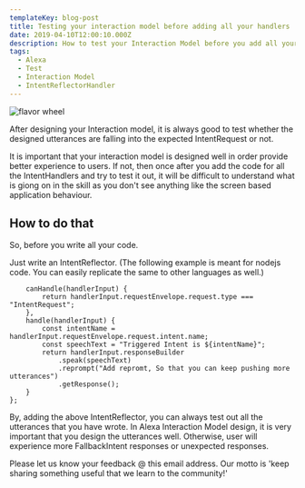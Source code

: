 ```yaml
---
templateKey: blog-post
title: Testing your interaction model before adding all your handlers
date: 2019-04-10T12:00:10.000Z
description: How to test your Interaction Model before you add all your handlers code.
tags:
  - Alexa
  - Test
  - Interaction Model
  - IntentReflectorHandler
---
```




![flavor wheel](/img/alexa_interaction_model.png)

After designing your Interaction model, it is always good to test whether the designed utterances are falling into the expected IntentRequest or not.

It is important that your interaction model is designed well in order provide better experience to users. If not, then once after you add the code for all the IntentHandlers and try to test it out, it will be difficult to understand what is giong on in the skill as you don't see anything like the screen based application behaviour.


## How to do that

So, before you write all your code.

Just write an IntentReflector. (The following example is meant for nodejs code. You can easily replicate the same to other languages as well.)

```const IntentReflectorHandler = {
    canHandle(handlerInput) {
        return handlerInput.requestEnvelope.request.type === "IntentRequest";
    },
    handle(handlerInput) {
        const intentName = handlerInput.requestEnvelope.request.intent.name;
        const speechText = "Triggered Intent is ${intentName}";
        return handlerInput.responseBuilder
            .speak(speechText)
            .reprompt("Add repromt, So that you can keep pushing more utterances")
            .getResponse();
    }
};
```
By, adding the above IntentReflector, you can always test out all the utterances that you have wrote.
In Alexa Interaction Model design, it is very important that you design the utterances well. Otherwise, user will experience more FallbackIntent responses or unexpected responses.

Please let us know your feedback @ this email address. Our motto is 'keep sharing something useful that we learn to the community!'